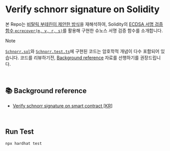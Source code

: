 # Verify schnorr signature on Solidity
본 Repo는 [비탈릭 부테린이 제안한 방식](https://ethresear.ch/t/you-can-kinda-abuse-ecrecover-to-do-ecmul-in-secp256k1-today/2384/1)을 재해석하여, 
Solidity의 [ECDSA 서명 검증 함수 `ecrecover(m, v, r, s)`](https://docs.soliditylang.org/en/latest/cheatsheet.html#mathematical-and-cryptographic-functions)를 활용해 구현한 슈노스 서명 검증 함수를 소개합니다.

> [!NOTE]
> [`Schnorr.sol`](./contracts/Schnorr.sol)와 [`Schnorr.test.ts`](./test/Schnorr.test.ts)에 구현된 코드는 암호학적 개념이 다수 포함되어 있습니다. 코드를 리뷰하기전, [Background reference](#-background-reference) 자료를 선행하기를 권장드립니다.

<br/>

## 📚 Background reference
- [Verify schnorr signature on smart contract [KR]](https://hackmd.io/@hNKe7_azQwSjO7RoD9mONw/ByKXnuvLkl)

<br/>

## Run Test
```
npx hardhat test
```
